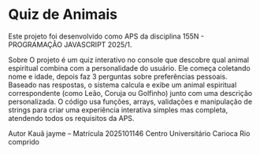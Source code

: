 # Quiz de Animais 
Este projeto foi desenvolvido como APS da disciplina 155N - 
PROGRAMAÇÃO JAVASCRIPT 2025/1. 

Sobre 
O projeto é um quiz interativo no console que descobre qual animal espiritual combina com a personalidade do usuário. Ele começa coletando nome e idade, depois faz 3 perguntas sobre preferências pessoais. Baseado nas respostas, o sistema calcula e exibe um animal espiritual correspondente (como Leão, Coruja ou Golfinho) junto com uma descrição personalizada. O código usa funções, arrays, validações e manipulação de strings para criar uma experiência interativa simples mas completa, atendendo todos os requisitos da APS.

Autor 
Kauã jayme – Matrícula 2025101146 
Centro Universitário Carioca Rio comprido
